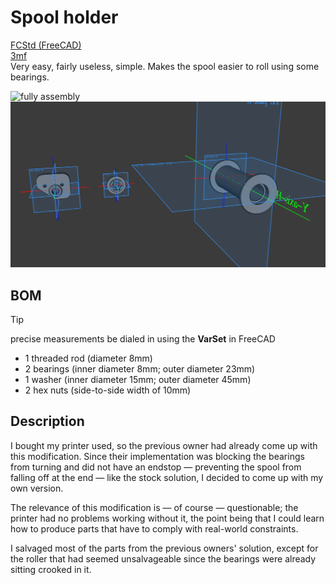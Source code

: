# Spool holder
[FCStd (FreeCAD)](https://github.com/sirpiksel/printer-mod/raw/refs/heads/main/spool-holder/spool-holder.FCStd) \
[3mf](https://github.com/sirpiksel/printer-mod/raw/refs/heads/main/spool-holder/spool-holder.3mf) \
Very easy, fairly useless, simple. Makes the spool easier to roll using some bearings.

![fully assembly](./img/01.png)
![view of the CAD rendering](./img/02.png)

## BOM
> [!TIP]
> precise measurements be dialed in using the **VarSet** in FreeCAD
- 1 threaded rod (diameter 8mm)
- 2 bearings (inner diameter 8mm; outer diameter 23mm)
- 1 washer (inner diameter 15mm; outer diameter 45mm)
- 2 hex nuts (side-to-side width of 10mm)

## Description
I bought my printer used, so the previous owner had already come up with this modification. Since their implementation was blocking the bearings from turning and did not have an endstop — preventing the spool from falling off at the end — like the stock solution, I decided to come up with my own version.

The relevance of this modification is — of course — questionable; the printer had no problems working without it, the point being that I could learn how to produce parts that have to comply with real-world constraints.

I salvaged most of the parts from the previous owners' solution, except for the roller that had seemed unsalvageable since the bearings were already sitting crooked in it.

